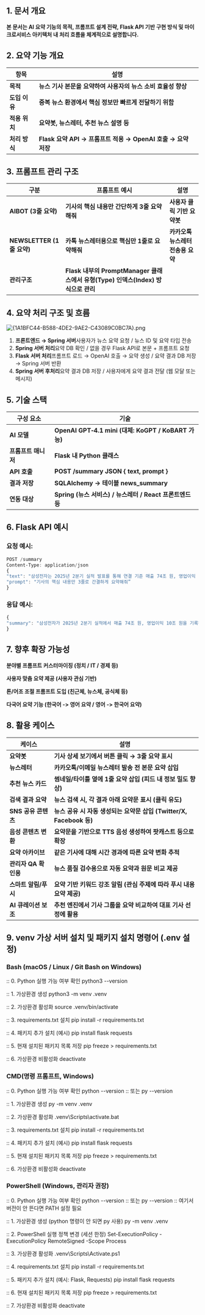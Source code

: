 ## **1. 문서 개요**

**본 문서는 AI 요약 기능의 목적, 프롬프트 설계 전략, Flask API 기반 구현 방식 및 마이크로서비스 아키텍처 내 처리 흐름을 체계적으로 설명합니다.**

## **2. 요약 기능 개요**

| **항목**      | **설명**                                                     |
| ------------- | ------------------------------------------------------------ |
| **목적**      | **뉴스 기사 본문을 요약하여 사용자의 뉴스 소비 효율성 향상** |
| **도입 이유** | **중복 뉴스 환경에서 핵심 정보만 빠르게 전달하기 위함**      |
| **적용 위치** | **요약봇, 뉴스레터, 추천 뉴스 설명 등**                      |
| **처리 방식** | **Flask 요약 API → 프롬프트 적용 → OpenAI 호출 → 요약 저장** |

## **3. 프롬프트 관리 구조**

| **구분**                  | **프롬프트 예시**                                                                | **설명**                          |
| ------------------------- | -------------------------------------------------------------------------------- | --------------------------------- |
| **AIBOT (3줄 요약)**      | **기사의 핵심 내용만 간단하게 3줄 요약해줘**                                     | **사용자 클릭 기반 요약봇**       |
| **NEWSLETTER (1줄 요약)** | **카톡 뉴스레터용으로 핵심만 1줄로 요약해줘**                                    | **카카오톡 뉴스레터 전송용 요약** |
| **관리구조**              | **Flask 내부의 PromptManager 클래스에서 유형(Type) 인덱스(Index) 방식으로 관리** |                                   |

## **4. 요약 처리 구조 및 흐름**

![{1A1BFC44-B588-4DE2-9AE2-C43089C0BC7A}.png](attachment:f567694c-bf06-463d-a497-435873a55066:1A1BFC44-B588-4DE2-9AE2-C43089C0BC7A.png)

1. **프론트엔드 → Spring 서버**사용자가 뉴스 요약 요청 / 뉴스 ID 및 요약 타입 전송
2. **Spring 서버 처리**요약 DB 확인 / 없을 경우 Flask API로 본문 + 프롬프트 요청
3. **Flask 서버 처리**프롬프트 로드 → OpenAI 호출 → 요약 생성 / 요약 결과 DB 저장 → Spring 서버 반환
4. **Spring 서버 후처리**요약 결과 DB 저장 / 사용자에게 요약 결과 전달 (웹 모달 또는 메시지)

## **5. 기술 스택**

| **구성 요소**       | **기술**                                                  |
| ------------------- | --------------------------------------------------------- |
| **AI 모델**         | **OpenAI GPT‑4.1 mini (대체: KoGPT / KoBART 가능)**       |
| **프롬프트 매니저** | **Flask 내 Python 클래스**                                |
| **API 호출**        | **POST /summary JSON { text, prompt }**                   |
| **결과 저장**       | **SQLAlchemy → 테이블 news_summary**                      |
| **연동 대상**       | **Spring (뉴스 서비스) / 뉴스레터 / React 프론트엔드 등** |

## **6. Flask API 예시**

### 요청 예시:

```jsx
POST /summary
Content‑Type: application/json
{
"text": "삼성전자는 2025년 2분기 실적 발표를 통해 연결 기준 매출 74조 원, 영업이익 10조 원을 기록했다고 6일 밝혔다. 이는 전년 동기 대비 각각 6%, 15% 증가한 수치다. 특히 반도체 부문은 글로벌 메모리 수요 회복과 인공지능(AI)용 고대역폭 메모리 수요 증가로 매출이 크게 늘었으며, 모바일 부문도 플래그십 모델 판매 호조에 힘입어 양호한 실적을 보였다. 삼성전자는 하반기에도 AI 반도체 수요 증가와 서버용 메모리 수요 회복세가 이어질 것으로 보고 있다. 또한, 차세대 반도체 기술 확보를 위한 연구개발(R&D) 투자도 지속할 계획이라고 밝혔다. 한편, 디스플레이 부문은 주요 고객사의 신규 스마트폰 출시에 맞춰 실적이 개선될 것으로 예상된다. 업계는 삼성전자의 실적 회복이 본격화됐다고 평가하며, 글로벌 반도체 시장의 회복 흐름과 맞물려 향후 성장세가 기대된다고 분석했다.",
"prompt": "기사의 핵심 내용만 3줄로 간결하게 요약해줘”
}

```

### **응답 예시:**

```jsx
{
"summary": "삼성전자가 2025년 2분기 실적에서 매출 74조 원, 영업이익 10조 원을 기록하며 전년 대비 각각 6%, 15% 증가했다.\nAI 및 서버용 메모리 수요 증가로 반도체 부문이 실적 개선을 견인했다.\n하반기에도 AI 수요 확대와 플래그십 스마트폰 판매 호조가 지속될 것으로 전망된다."
}
```

## **7. 향후 확장 가능성**

**분야별 프롬프트 커스터마이징 (정치 / IT / 경제 등)**

**사용자 맞춤 요약 제공 (사용자 관심 기반)**

**톤/어조 조절 프롬프트 도입 (친근체, 뉴스체, 공식체 등)**

**다국어 요약 기능 (한국어 -> 영어 요약 / 영어 -> 한국어 요약)**

## **8. 활용 케이스**

| **케이스**           | **설명**                                                              |
| -------------------- | --------------------------------------------------------------------- |
| **요약봇**           | **기사 상세 보기에서 버튼 클릭 → 3줄 요약 표시**                      |
| **뉴스레터**         | **카카오톡/이메일 뉴스레터 발송 전 본문 요약 삽입**                   |
| **추천 뉴스 카드**   | **썸네일/타이틀 옆에 1줄 요약 삽입 (피드 내 정보 밀도 향상)**         |
| **검색 결과 요약**   | **뉴스 검색 시, 각 결과 아래 요약문 표시 (클릭 유도)**                |
| **SNS 공유 콘텐츠**  | **뉴스 공유 시 자동 생성되는 요약문 삽입 (Twitter/X, Facebook 등)**   |
| **음성 콘텐츠 변환** | **요약문을 기반으로 TTS 음성 생성하여 팟캐스트 등으로 확장**          |
| **요약 아카이브**    | **같은 기사에 대해 시간 경과에 따른 요약 변화 추적**                  |
| **관리자 QA 확인용** | **뉴스 품질 검수용으로 자동 요약과 원문 비교 제공**                   |
| **스마트 알림/푸시** | **요약 기반 키워드 강조 알림 (관심 주제에 따라 푸시 내용 요약 제공)** |
| **AI 큐레이션 보조** | **추천 엔진에서 기사 그룹을 요약 비교하여 대표 기사 선정에 활용**     |

## 9. venv 가상 서버 설치 및 패키지 설치 명령어 (.env 설정)

### Bash (macOS / Linux / Git Bash on Windows)

:: 0. Python 실행 가능 여부 확인
python3 --version

:: 1. 가상환경 생성
python3 -m venv .venv

:: 2. 가상환경 활성화
source .venv/bin/activate

:: 3. requirements.txt 설치
pip install -r requirements.txt

:: 4. 패키지 추가 설치 (예시)
pip install flask requests

:: 5. 현재 설치된 패키지 목록 저장
pip freeze > requirements.txt

:: 6. 가상환경 비활성화
deactivate

### CMD(명령 프롬프트, Windows)

:: 0. Python 실행 가능 여부 확인
python --version
:: 또는
py --version

:: 1. 가상환경 생성
py -m venv .venv

:: 2. 가상환경 활성화
.venv\Scripts\activate.bat

:: 3. requirements.txt 설치
pip install -r requirements.txt

:: 4. 패키지 추가 설치 (예시)
pip install flask requests

:: 5. 현재 설치된 패키지 목록 저장
pip freeze > requirements.txt

:: 6. 가상환경 비활성화
deactivate

### PowerShell (Windows, 관리자 권장)

:: 0. Python 실행 가능 여부 확인
python --version
:: 또는
py --version
:: 여기서 버전이 안 뜬다면 PATH 설정 필요

:: 1. 가상환경 생성 (python 명령이 안 되면 py 사용)
py -m venv .venv

:: 2. PowerShell 실행 정책 변경 (세션 한정)
Set-ExecutionPolicy -ExecutionPolicy RemoteSigned -Scope Process

:: 3. 가상환경 활성화
.venv\Scripts\Activate.ps1

:: 4. requirements.txt 설치
pip install -r requirements.txt

:: 5. 패키지 추가 설치 (예시: Flask, Requests)
pip install flask requests

:: 6. 현재 설치된 패키지 목록 저장
pip freeze > requirements.txt

:: 7. 가상환경 비활성화
deactivate
